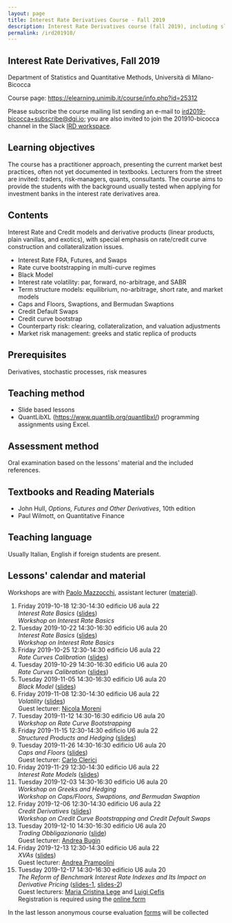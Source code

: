 ```yaml
---
layout: page
title: Interest Rate Derivatives Course - Fall 2019
description: Interest Rate Derivatives course (fall 2019), including slides.
permalink: /ird201910/
---
```


## Interest Rate Derivatives, Fall 2019

Department of Statistics and Quantitative Methods, Università di Milano-Bicocca

Course page: <https://elearning.unimib.it/course/info.php?id=25312>  

Please subscribe the course mailing list sending an e-mail to
[ird2019-bicocca+subscribe@dgi.io](mailto:ird2019-bicocca+subscribe@dgi.io);
you are also invited to join the 201910-bicocca channel in the Slack [IRD workspace](https://join.slack.com/t/ird-bicocca/signup).

## Learning objectives

The course has a practitioner approach, presenting the current market best practices, often not yet documented in textbooks. Lecturers from the street are invited: traders, risk-managers, quants, consultants. The course aims to provide the students with the background usually tested when applying for investment banks in the interest rate derivatives area.

## Contents

Interest Rate and Credit models and derivative products (linear products, plain vanillas, and exotics), with special emphasis on rate/credit curve construction and collateralization issues.

- Interest Rate FRA, Futures, and Swaps
- Rate curve bootstrapping in multi-curve regimes
- Black Model
- Interest rate volatility: par, forward, no-arbitrage, and SABR
- Term structure models: equilibrium, no-arbitrage, short rate, and market models
- Caps and Floors, Swaptions, and Bermudan Swaptions
- Credit Default Swaps
- Credit curve bootstrap
- Counterparty risk: clearing, collateralization, and valuation adjustments
- Market risk management: greeks and static replica of products

## Prerequisites

Derivatives, stochastic processes, risk measures

## Teaching method

- Slide based lessons
- QuantLibXL ([<https://www.quantlib.org/quantlibxl/>](<https://www.quantlib.org/quantlibxl/>)) programming assignments using Excel.

## Assessment method

Oral examination based on the lessons' material and the included references.

## Textbooks and Reading Materials

- John Hull, _Options, Futures and Other Derivatives_, 10th edition
- Paul Wilmott, on Quantitative Finance

## Teaching language

Usually Italian, English if foreign students are present.

## Lessons' calendar and material

Workshops are with [Paolo Mazzocchi](https://www.linkedin.com/in/paolo-mazzocchi-6672a591/),
assistant lecturer ([material](https://drive.google.com/drive/folders/188zJ7Oiz8A05BnMTNmYpKxMwXImOpPw1)).

01. Friday 2019-10-18 12:30-14:30 edificio U6 aula 22  
    _Interest Rate Basics_ ([slides](https://speakerdeck.com/nando1970/interest-rate-basics))  
    _Workshop on Interest Rate Basics_
01. Tuesday 2019-10-22 14:30-16:30 edificio U6 aula 20  
    _Interest Rate Basics_ ([slides](https://speakerdeck.com/nando1970/interest-rate-basics))  
    _Workshop on Interest Rate Basics_
01. Friday 2019-10-25 12:30-14:30 edificio U6 aula 22  
    _Rate Curves Calibration_ ([slides](https://speakerdeck.com/nando1970/rate-curves-calibration))
01. Tuesday 2019-10-29 14:30-16:30 edificio U6 aula 20  
    _Rate Curves Calibration_ ([slides](https://speakerdeck.com/nando1970/rate-curves-calibration))
01. Tuesday 2019-11-05 14:30-16:30 edificio U6 aula 20  
    _Black Model_ ([slides](https://www.dropbox.com/s/0rzl7wyzauxg34p/20181115%20Black%20Model.pdf?dl=0))
01. Friday 2019-11-08 12:30-14:30 edificio U6 aula 22  
    _Volatility_ ([slides](https://www.dropbox.com/s/q4kc6t90sp19yim/20181115%20Moreni%20Volatility.pdf?dl=0))  
    Guest lecturer: [Nicola Moreni](https://www.linkedin.com/in/nicola-moreni-a636a7/)
01. Tuesday 2019-11-12 14:30-16:30 edificio U6 aula 20  
    _Workshop on Rate Curve Bootstrapping_
01. Friday 2019-11-15 12:30-14:30 edificio U6 aula 22  
    _Structured Products and Hedging_ ([slides](https://drive.google.com/file/d/1BToPmMpV0qrcdpzurjtTfQ9HQk_9Nico/view?usp=sharing))  
01. Tuesday 2019-11-26 14:30-16:30 edificio U6 aula 20  
    _Caps and Floors_ ([slides](https://drive.google.com/file/d/1U1QreepeVdf3DkSFvbd_diqP7NomUrCS/view))  
    Guest lecturer: [Carlo Clerici](https://www.linkedin.com/in/carlo-clerici-8443375/)
01. Friday 2019-11-29 12:30-14:30 edificio U6 aula 22  
    _Interest Rate Models_ ([slides](https://www.dropbox.com/s/uelte1lvn3uqnea/20181220%20Interest%20Rate%20Models.pdf?dl=0))  
01. Tuesday 2019-12-03 14:30-16:30 edificio U6 aula 20  
    _Workshop on Greeks and Hedging_  
    _Workshop on Caps/Floors, Swaptions, and Bermudan Swaption_  
01. Friday 2019-12-06 12:30-14:30 edificio U6 aula 22  
    _Credit Derivatives_ ([slides](https://www.dropbox.com/s/dcqb23wer56wb44/20181108%20Credit%20Risk.pdf?dl=0))  
    _Workshop on Credit Curve Bootstrapping and Credit Default Swaps_
01. Tuesday 2019-12-10 14:30-16:30 edificio U6 aula 20  
    _Trading Obbligazionario_ ([slide](https://drive.google.com/open?id=1AE4v_KuQC6Btg28aLii4mhXMCqXQtOWQ))  
    Guest lecturer: [Andrea Bugin](https://www.linkedin.com/in/andrea-bugin-a326715)
01. Friday 2019-12-13 12:30-14:30 edificio U6 aula 22  
    _XVAs_ ([slides](https://drive.google.com/file/d/1wU-t6AW4EV-wBBiVexdYwt1_R40jB_nw/view?usp=sharing))  
    Guest lecturer: [Andrea Prampolini](https://www.linkedin.com/in/andrea-prampolini-68a44010/)
01. Tuesday 2019-12-17 14:30-16:30 edificio U6 aula 20  
    _The Reform of Benchmark Interest Rate Indexes and Its Impact on Derivative Pricing_ ([slides-1](https://drive.google.com/file/d/1synNexpBT3TP_Q5I-JA5pK_FRBwgYZW-/view?usp=sharing), [slides-2](https://drive.google.com/file/d/1qSjxnvG0lS6EUFDTDC35IuXovn_bqK2N/view?usp=sharing))  
    Guest lecturers: [Maria Cristina Lege](https://www.linkedin.com/in/maria-cristina-lege-8b85a2144) and [Luigi Cefis](https://www.linkedin.com/in/luigicefis/)  
    Registration is required using the [online form](https://docs.google.com/forms/d/e/1FAIpQLSf4l6m4f6mXvKaQQgbafRxKDZdPDrZPQc3gdDQaK3L37_sO9Q/viewform)

In the last lesson anonymous course evaluation [forms](https://drive.google.com/file/d/115W7CZAjXxG04GLbKgXavKySgiYAZPQb/view?usp=sharing) will be collected
